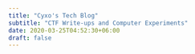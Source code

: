 ```yaml
---
title: "Cyxo's Tech Blog"
subtitle: "CTF Write-ups and Computer Experiments"
date: 2020-03-25T04:52:30+06:00
draft: false
---
```


<!-- You can add a short description if you want -->